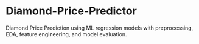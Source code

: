 # Diamond-Price-Predictor
Diamond Price Prediction using ML regression models with preprocessing, EDA, feature engineering, and model evaluation.
